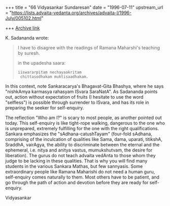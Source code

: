 +++
title = "66 Vidyasankar Sundaresan"
date = "1996-07-11"
upstream_url = "https://lists.advaita-vedanta.org/archives/advaita-l/1996-July/005102.html"

+++
[Archive link](https://lists.advaita-vedanta.org/archives/advaita-l/1996-July/005102.html)

K. Sadananda wrote:

>I have to disagree with the readings of Ramana Maharshi's teaching by suresh.
>
> in the upadesha saara:
>
>     iiswararpitam nechayaakritam
>      chittasodhakam muktisaadhakam.


In this context, note Sankaracarya's Bhagavat-Gita Bhashya, where he says
"nishkAmya karmasya rahasyam ISvara SaraNatA". As Sadananda points out,
action without expectation of fruits (I hesitate to use the word "selfless")
is possible through surrender to ISvara, and has its role in preparing the
seeker for self-enquiry.

The reflection "Who am I?" is scary to most people, as another pointed out
today. This self-enquiry is like tight-rope walking, dangerous to the one
who is unprepared, extremely fulfilling for the one with the right
 qualifications. Sankara emphasizes the "sAdhana-catushTayam" (four-fold
 sAdhana, comprising
of the inculcation of qualities like Sama, dama, uparati, titikshA, SraddhA,
vairAgya, the ability to discriminate between the eternal and the ephemeral,
i.e. nitya and anitya vastus, mumukshutvam, the desire for liberation). The
gurus do not teach advaita vedAnta to those whom they judge to be lacking in
these qualities. That is why you will find many students in the various
Sankara Mathas, but few sannyasis. Some extraordinary people like Ramana
Maharishi do not need a human guru, self-enquiry comes naturally to them.
Most others have to be patient, and go through the path of action and devotion
before they are ready for self-enquiry.

Vidyasankar

